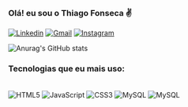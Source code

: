 ### Olá! eu sou o Thiago Fonseca ✌️


[![Linkedin](https://img.shields.io/badge/LinkedIn-0077B5?style=for-the-badge&logo=linkedin&logoColor=white)](https://www.linkedin.com/in/thiago-fonsecaa/)
[![Gmail](https://img.shields.io/badge/Gmail-D14836?style=for-the-badge&logo=gmail&logoColor=white)](mailto:thiagofonsecasantanasouza@gmail.com)
[![Instagram](https://img.shields.io/badge/Instagram-E4405F?style=for-the-badge&logo=instagram&logoColor=white)](https://www.instagram.com/__thiaguinn/)

![Anurag's GitHub stats](https://github-readme-stats.vercel.app/api?username=ThiagooFonseca&show_icons=true&theme=radical)

### Tecnologias que eu mais uso:
 <div style="display: inline_block"><br>
 <img align="center" src="https://img.shields.io/badge/HTML5-E34F26?style=for-the-badge&logo=html5&logoColor=white" alt="HTML5">
 <img align="center" src="https://img.shields.io/badge/JavaScript-F7DF1E?style=for-the-badge&logo=javascript&logoColor=black" alt="JavaScript">
 <img align="center" src="https://img.shields.io/badge/CSS3-1572B6?style=for-the-badge&logo=css3&logoColor=white" alt="CSS3">
  <img align="center" src="https://img.shields.io/badge/Angular-DD0031?style=for-the-badge&logo=angular&logoColor=white" alt="MySQL">
  <img align="center" src="https://img.shields.io/badge/MySQL-00000F?style=for-the-badge&logo=mysql&logoColor=white" alt="MySQL">
